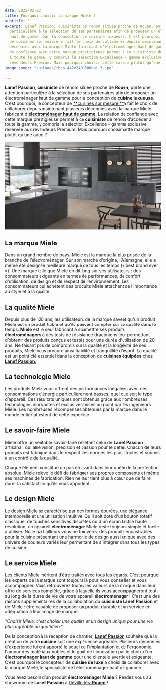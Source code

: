 ```yaml
---
date: 2022-02-22
title: Pourquoi choisir la marque Miele ?
subtitle: ''
excerpt: Lanef Passion, cuisiniste de renom située proche de Rouen, porte une attention
  particulière à la sélection de ses partenaires afin de proposer un électroménager
  haut de gamme pour la conception de cuisine luxueuse. C’est pourquoi, le concepteur
  de cuisines sur mesure a fait le choix de collaborer depuis maintenant plusieurs
  décennies avec la marque Miele fabricant d’électroménager haut de gamme. La relation
  de confiance avec cette marque prestigieuse permet à ce cuisiniste de renom d’accéder
  à toute la gamme, y compris la sélection Excellence - gamme exclusive réservée aux
  revendeurs Premium. Mais pourquoi choisir cette marque plutôt qu’une autre ?
image_cover: "/uploads/thes_442x249_300dpi_3.jpg"

---
```

**Lanef Passion**, **cuisiniste** de renom située proche de **Rouen**, porte une attention particulière à la sélection de ses partenaires afin de proposer un électroménager haut de gamme pour la conception de **cuisine luxueuse**. C’est pourquoi, le concepteur de [**cuisines sur mesure **](https://www.lanefpassion.fr/cuisines "Les cuisines Lanef Passion")a fait le choix de collaborer depuis maintenant plusieurs décennies avec la marque Miele fabricant d’[**électroménager haut de gamme**.](https://www.lanefpassion.fr/partenaires/ "Les partenaires") La relation de confiance avec cette marque prestigieuse permet à ce **cuisiniste** de renom d’accéder à toute la gamme, y compris la sélection Excellence - gamme exclusive réservée aux revendeurs Premium. Mais pourquoi choisir cette marque plutôt qu’une autre ?

![](/uploads/mielambiance.jpg)

## **La marque Miele**

Dans un grand nombre de pays, Miele est la marque la plus prisée de la branche de l’électroménager. Sur son marché d’origine, l’Allemagne, elle a même été désignée meilleure marque de tous les temps (« best brand ever »). Une marque telle que Miele en dit long sur ses utilisateurs : des consommateurs exigeants en termes de performances, de confort d‘utilisation, de design et de respect de l’environnement. Les consommateurs qui achètent des produits Miele attachent de l’importance au style et à la qualité.

## **La qualité Miele**

Depuis plus de 120 ans, les utilisateurs de la marque savent qu'un produit Miele est un produit fiable et qu'ils peuvent compter sur sa qualité dans le temps. **Miele** est le seul fabricant à soumettre ses produits **électroménagers** à des tests de résistance draconiens leur permettant d’obtenir des produits conçus et testés pour une durée d'utilisation de 20 ans. Ne faisant pas de compromis sur la qualité et la longévité de ses produits, Miele vous procure ainsi fiabilité et tranquillité d'esprit. La qualité est un point clé essentiel dans la conception de **cuisines équipées** chez [**Lanef Passion**.](https://www.lanefpassion.fr/ "Page d'accueil Lanef Passion")

## **La technologie Miele**

Les produits Miele vous offrent des performances inégalées avec des consommations d'énergie particulièrement basses, quel que soit le type d’appareil. Ces résultats uniques sont obtenus grâce aux nombreuses technologies innovantes et exclusives mises au point par les ingénieurs Miele. Les nombreuses récompenses obtenues par la marque dans le monde entier attestent de cette expertise.

## **Le savoir-faire Miele**

Miele offre un véritable savoir-faire reflétant celui de **Lanef Passion** : artisanal, qui allie vision, précision et passion pour le détail. Chacun de leurs produits est fabriqué dans le respect des normes les plus strictes et soumis à un contrôle de la qualité.

Chaque élément constitue un pas en avant dans leur quête de la perfection absolue. Miele relève le défi de fabriquer ses propres composants et même ses machines de fabrication. Rien ne leur tient plus à cœur que de faire durer la satisfaction qu'ils vous apportent.

## **Le design Miele**

Le design Miele se caractérise par des formes épurées, une élégance intemporelle et une utilisation intuitive. Qu'il soit doté d'un bouton rotatif classique, de touches sensitives discrètes ou d'un écran tactile haute résolution, un appareil **électroménager** Miele reste toujours simple et facile à utiliser. Nulle part ailleurs vous ne trouverez des produits encastrables pour la cuisine présentant une harmonie de design aussi unique avec des univers de couleurs variés leur permettant de s'intégrer dans tous les types de cuisine.

## **Le service Miele**

Les clients Miele méritent d’être traités avec tous les égards. C’est pourquoi les experts de la marque sont toujours là pour vous conseiller et vous accompagner. Vous retrouverez toutes les valeurs de la marque dans leur offre de services complète, grâce à laquelle ils vous accompagneront tout au long de la durée de vie de votre appareil **électroménager** ! C’est une des raisons supplémentaires de la collaboration du **cuisiniste Lanef Passion** et de Miele : être capable de proposer un produit durable et un service en adéquation à leur image de marque.

_"Choisir Miele, c'est choisir une qualité et un design unique pour une vie plus agréable au quotidien."_

De la conception à la réception de chantier, [**Lanef Passion**](https://www.lanefpassion.fr/ "Page d'accueil Lanef Passion") souhaite que la création de votre **cuisine** soit une expérience agréable. Plusieurs décennies d'expérience lui ont apporté le souci de l'implantation et de l'ergonomie, l'amour des matériaux nobles et le goût de l'innovation par le choix d'un **électroménager haut de gamme** pour une clientèle avertie et exigeante. C’est pourquoi le concepteur de **cuisine de luxe** a choisi de collaborer avec la marque Miele, le spécialiste de l’électroménager haut de gamme.

  
Vous avez besoin d’un produit **électroménager Miele** ? Rendez vous au showroom de **Lanef Passion** à [Déville-lès-**Rouen**]() !